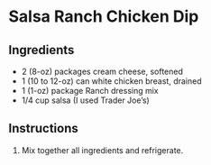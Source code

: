 # Salsa Ranch Chicken Dip

## Ingredients

- 2 (8-oz) packages cream cheese, softened
- 1 (10 to 12-oz) can white chicken breast, drained
- 1 (1-oz) package Ranch dressing mix
- 1/4 cup salsa (I used Trader Joe’s)

## Instructions

1. Mix together all ingredients and refrigerate.